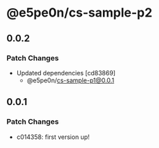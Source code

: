 # @e5pe0n/cs-sample-p2

## 0.0.2

### Patch Changes

- Updated dependencies [cd83869]
  - @e5pe0n/cs-sample-p1@0.0.1

## 0.0.1

### Patch Changes

- c014358: first version up!
